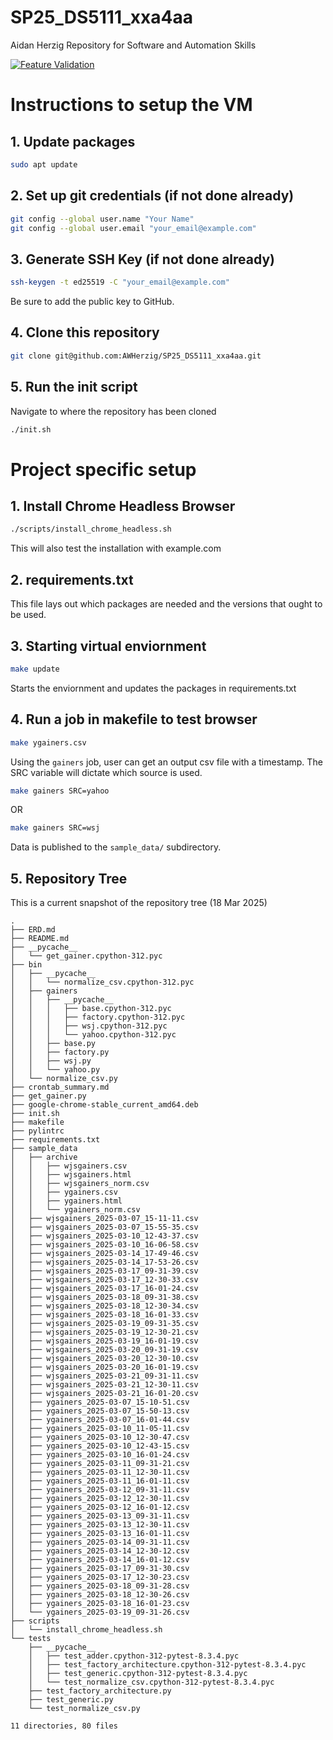 # SP25_DS5111_xxa4aa
Aidan Herzig Repository for Software and Automation Skills

[![Feature Validation](https://github.com/AWHerzig/SP25_DS5111_xxa4aa/actions/workflows/validations.yml/badge.svg?branch=LAB-03_csv_normalizer)](https://github.com/AWHerzig/SP25_DS5111_xxa4aa/actions/workflows/validations.yml)


# Instructions to setup the VM

## 1. Update packages

```bash
sudo apt update
```

## 2. Set up git credentials (if not done already)

```bash
git config --global user.name "Your Name"
git config --global user.email "your_email@example.com"
```

## 3. Generate SSH Key (if not done already)

```bash
ssh-keygen -t ed25519 -C "your_email@example.com"
```

Be sure to add the public key to GitHub.

## 4. Clone this repository

```bash
git clone git@github.com:AWHerzig/SP25_DS5111_xxa4aa.git
```

## 5. Run the init script

Navigate to where the repository has been cloned

```bash
./init.sh
```

# Project specific setup

## 1. Install Chrome Headless Browser

```bash
./scripts/install_chrome_headless.sh
```

This will also test the installation with example.com

## 2. requirements.txt

This file lays out which packages are needed and the versions that ought to be used.

## 3. Starting virtual enviornment

```bash
make update
```

Starts the enviornment and updates the packages in requirements.txt

## 4. Run a job in makefile to test browser

```bash
make ygainers.csv
```

Using the `gainers` job, user can get an output csv file with a timestamp. The SRC variable will dictate which source is used.

```bash
make gainers SRC=yahoo
```

OR

```bash
make gainers SRC=wsj
```

Data is published to the `sample_data/` subdirectory.

## 5. Repository Tree

This is a current snapshot of the repository tree (18 Mar 2025)

```
.
├── ERD.md
├── README.md
├── __pycache__
│   └── get_gainer.cpython-312.pyc
├── bin
│   ├── __pycache__
│   │   └── normalize_csv.cpython-312.pyc
│   ├── gainers
│   │   ├── __pycache__
│   │   │   ├── base.cpython-312.pyc
│   │   │   ├── factory.cpython-312.pyc
│   │   │   ├── wsj.cpython-312.pyc
│   │   │   └── yahoo.cpython-312.pyc
│   │   ├── base.py
│   │   ├── factory.py
│   │   ├── wsj.py
│   │   └── yahoo.py
│   └── normalize_csv.py
├── crontab_summary.md
├── get_gainer.py
├── google-chrome-stable_current_amd64.deb
├── init.sh
├── makefile
├── pylintrc
├── requirements.txt
├── sample_data
│   ├── archive
│   │   ├── wjsgainers.csv
│   │   ├── wjsgainers.html
│   │   ├── wjsgainers_norm.csv
│   │   ├── ygainers.csv
│   │   ├── ygainers.html
│   │   └── ygainers_norm.csv
│   ├── wjsgainers_2025-03-07_15-11-11.csv
│   ├── wjsgainers_2025-03-07_15-55-35.csv
│   ├── wjsgainers_2025-03-10_12-43-37.csv
│   ├── wjsgainers_2025-03-10_16-06-58.csv
│   ├── wjsgainers_2025-03-14_17-49-46.csv
│   ├── wjsgainers_2025-03-14_17-53-26.csv
│   ├── wjsgainers_2025-03-17_09-31-39.csv
│   ├── wjsgainers_2025-03-17_12-30-33.csv
│   ├── wjsgainers_2025-03-17_16-01-24.csv
│   ├── wjsgainers_2025-03-18_09-31-38.csv
│   ├── wjsgainers_2025-03-18_12-30-34.csv
│   ├── wjsgainers_2025-03-18_16-01-33.csv
│   ├── wjsgainers_2025-03-19_09-31-35.csv
│   ├── wjsgainers_2025-03-19_12-30-21.csv
│   ├── wjsgainers_2025-03-19_16-01-19.csv
│   ├── wjsgainers_2025-03-20_09-31-19.csv
│   ├── wjsgainers_2025-03-20_12-30-10.csv
│   ├── wjsgainers_2025-03-20_16-01-19.csv
│   ├── wjsgainers_2025-03-21_09-31-11.csv
│   ├── wjsgainers_2025-03-21_12-30-11.csv
│   ├── wjsgainers_2025-03-21_16-01-20.csv
│   ├── ygainers_2025-03-07_15-10-51.csv
│   ├── ygainers_2025-03-07_15-50-13.csv
│   ├── ygainers_2025-03-07_16-01-44.csv
│   ├── ygainers_2025-03-10_11-05-11.csv
│   ├── ygainers_2025-03-10_12-30-47.csv
│   ├── ygainers_2025-03-10_12-43-15.csv
│   ├── ygainers_2025-03-10_16-01-24.csv
│   ├── ygainers_2025-03-11_09-31-21.csv
│   ├── ygainers_2025-03-11_12-30-11.csv
│   ├── ygainers_2025-03-11_16-01-11.csv
│   ├── ygainers_2025-03-12_09-31-11.csv
│   ├── ygainers_2025-03-12_12-30-11.csv
│   ├── ygainers_2025-03-12_16-01-12.csv
│   ├── ygainers_2025-03-13_09-31-11.csv
│   ├── ygainers_2025-03-13_12-30-11.csv
│   ├── ygainers_2025-03-13_16-01-11.csv
│   ├── ygainers_2025-03-14_09-31-11.csv
│   ├── ygainers_2025-03-14_12-30-12.csv
│   ├── ygainers_2025-03-14_16-01-12.csv
│   ├── ygainers_2025-03-17_09-31-30.csv
│   ├── ygainers_2025-03-17_12-30-23.csv
│   ├── ygainers_2025-03-18_09-31-28.csv
│   ├── ygainers_2025-03-18_12-30-26.csv
│   ├── ygainers_2025-03-18_16-01-23.csv
│   └── ygainers_2025-03-19_09-31-26.csv
├── scripts
│   └── install_chrome_headless.sh
└── tests
    ├── __pycache__
    │   ├── test_adder.cpython-312-pytest-8.3.4.pyc
    │   ├── test_factory_architecture.cpython-312-pytest-8.3.4.pyc
    │   ├── test_generic.cpython-312-pytest-8.3.4.pyc
    │   └── test_normalize_csv.cpython-312-pytest-8.3.4.pyc
    ├── test_factory_architecture.py
    ├── test_generic.py
    └── test_normalize_csv.py

11 directories, 80 files
```










